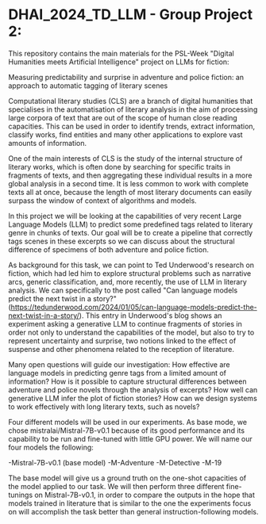 # DHAI_2024_TD_LLM - Group Project 2:
This repository contains the main materials for the PSL-Week "Digital Humanities meets Artificial Intelligence" project on LLMs for fiction:

Measuring predictability and surprise in adventure and police fiction: an approach to automatic tagging of literary scenes

Computational literary studies (CLS) are a branch of digital humanities that specialises in the automatisation of literary analysis in the aim of processing large corpora of text that are out of the scope of human close reading capacities. This can be used in order to identify trends, extract information, classify works, find entities and many other applications to explore vast amounts of information.

One of the main interests of CLS is the study of the internal structure of literary works, which is often done by searching for specific traits in fragments of texts, and then aggregating these individual results in a more global analysis in a second time. It is less common to work with complete texts all at once, because the length of most literary documents can easily surpass the window of context of algorithms and models.

In this project we will be looking at the capabilities of very recent Large Language Models (LLM) to predict some predefined tags related to literary genre in chunks of texts. Our goal will be to create a pipeline that correctly tags scenes in these excerpts so we can discuss about the structural difference of specimens of both adventure and police fiction.

As background for this task, we can point to Ted Underwood's research on fiction, which had led him to explore structural problems such as narrative arcs, generic classification, and, more recently, the use of LLM in literary analysis. We can specifically to the post called "Can language models predict the next twist in a story?" (https://tedunderwood.com/2024/01/05/can-language-models-predict-the-next-twist-in-a-story/). This entry in Underwood's blog shows an experiment asking a generative LLM to continue fragments of stories in order not only to understand the capabilities of the model, but also to try to represent uncertainty and surprise, two notions linked to the effect of suspense and other phenomena related to the reception of literature.

Many open questions will guide our investigation: How effective are language models in predicting genre tags from a limited amount of information? How is it possible to capture structural differences between adventure and police novels through the analysis of excerpts? How well can generative LLM infer the plot of fiction stories? How can we design systems to work effectively with long literary texts, such as novels?

Four different models will be used in our experiments. As base mode, we chose mistralai/Mistral-7B-v0.1 because of its good performance and its capability to be run and fine-tuned with little GPU power. We will name our four models the following:

-Mistral-7B-v0.1 (base model)
-M-Adventure
-M-Detective
-M-19

The base model will give us a ground truth on the one-shot capacities of the model applied to our task. We will then perform three different fine-tunings on Mistral-7B-v0.1, in order to compare the outputs in the hope that models trained in literature that is similar to the one the experiments focus on will accomplish the task better than general instruction-following models.
